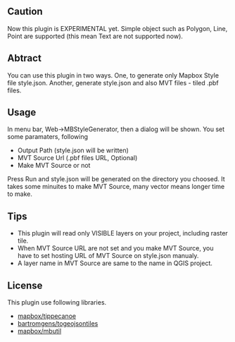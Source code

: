 ## Caution
Now this plugin is EXPERIMENTAL yet.
Simple object such as Polygon, Line, Point are supported (this mean Text are not supported now).

## Abtract
You can use this plugin in two ways.
One, to generate only Mapbox Style file style.json.
Another, generate style.json and also MVT files - tiled .pbf files.

## Usage
In menu bar, Web->MBStyleGenerator, then a dialog will be shown.
You set some paramaters, following
- Output Path (style.json will be written)
- MVT Source Url (.pbf files URL, Optional)
- Make MVT Source or not

Press Run and style.json will be generated on the directory you choosed.
It takes some minuites to make MVT Source, many vector means longer time to make.

## Tips
- This plugin will read only VISIBLE layers on your project, including raster tile.
- When MVT Source URL are not set and you make MVT Source, you have to set hosting URL of MVT Source on style.json manualy.
- A layer name in MVT Source are same to the name in QGIS project.

## License
This plugin use following libraries.
- [mapbox/tippecanoe](https://github.com/mapbox/tippecanoe)
- [bartromgens/togeojsontiles](https://github.com/bartromgens/togeojsontiles)
- [mapbox/mbutil](https://github.com/mapbox/mbutil)